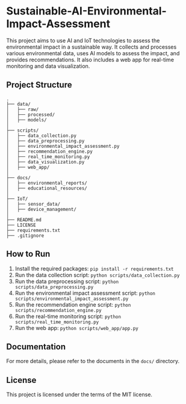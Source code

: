 # Sustainable-AI-Environmental-Impact-Assessment

This project aims to use AI and IoT technologies to assess the environmental impact in a sustainable way. It collects and processes various environmental data, uses AI models to assess the impact, and provides recommendations. It also includes a web app for real-time monitoring and data visualization.

## Project Structure

```
.
├── data/
│   ├── raw/
│   ├── processed/
│   ├── models/
│
├── scripts/
│   ├── data_collection.py
│   ├── data_preprocessing.py
│   ├── environmental_impact_assessment.py
│   ├── recommendation_engine.py
│   ├── real_time_monitoring.py
│   ├── data_visualization.py
│   ├── web_app/
│
├── docs/
│   ├── environmental_reports/
│   ├── educational_resources/
│
├── IoT/
│   ├── sensor_data/
│   ├── device_management/
│
├── README.md
├── LICENSE
├── requirements.txt
├── .gitignore
```

## How to Run

1. Install the required packages: `pip install -r requirements.txt`
2. Run the data collection script: `python scripts/data_collection.py`
3. Run the data preprocessing script: `python scripts/data_preprocessing.py`
4. Run the environmental impact assessment script: `python scripts/environmental_impact_assessment.py`
5. Run the recommendation engine script: `python scripts/recommendation_engine.py`
6. Run the real-time monitoring script: `python scripts/real_time_monitoring.py`
7. Run the web app: `python scripts/web_app/app.py`

## Documentation

For more details, please refer to the documents in the `docs/` directory.

## License

This project is licensed under the terms of the MIT license.
